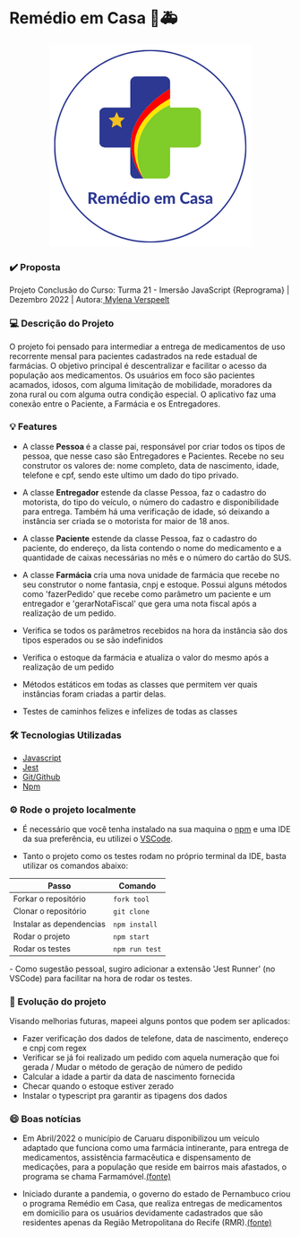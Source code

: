 
# Remédio em Casa 💊🚑

<div align='center'>
<img src="./public/images/logo.png" alt='Remédio em Casa Logomarca'/>
</div>

### ✔️ Proposta
Projeto Conclusão do Curso: Turma 21 - Imersão JavaScript {Reprograma} | Dezembro 2022 | Autora:<a target='_blank' href="https://www.linkedin.com/in/mylenaverspeelt/"> Mylena Verspeelt</a>

### 💻 Descrição do Projeto

O projeto foi pensado para intermediar a entrega de medicamentos de uso recorrente mensal para pacientes cadastrados na rede estadual de farmácias. O objetivo principal é descentralizar e facilitar o acesso da população aos medicamentos.
Os usuários em foco são pacientes acamados, idosos, com alguma limitação de mobilidade, moradores da zona rural ou com alguma outra condição especial.
O aplicativo faz uma conexão entre o Paciente, a Farmácia e os Entregadores.



### 💡 Features

- A classe <b>Pessoa </b>é a classe pai, responsável por criar todos os tipos de pessoa, que nesse caso são Entregadores e Pacientes. Recebe no seu construtor os valores de: nome completo, data de nascimento, idade, telefone e cpf, sendo este ultimo um dado do tipo privado.

- A classe <b>Entregador</b> estende da classe Pessoa, faz o cadastro do motorista, do tipo do veículo, o número do cadastro e disponibilidade para entrega. Também há uma verificação de idade, só deixando a instância ser criada se o motorista for maior de 18 anos.

- A classe <b>Paciente</b> estende da classe Pessoa, faz o cadastro do paciente, do endereço, da lista contendo o nome do medicamento e a quantidade de caixas necessárias no mês e o número do cartão do SUS.

- A classe <b>Farmácia</b> cria uma nova unidade de farmácia que recebe no seu construtor o nome fantasia, cnpj e estoque. Possui alguns métodos como 'fazerPedido' que recebe como parâmetro um paciente e um entregador e 'gerarNotaFiscal' que gera uma nota fiscal após a realização de um pedido. 

- Verifica se todos os parâmetros recebidos na hora da instância são dos tipos esperados ou se são indefinidos
- Verifica o estoque da farmácia e atualiza o valor do mesmo após a realização de um pedido
- Métodos estáticos em todas as classes que permitem ver quais instâncias foram criadas a partir delas.
- Testes de caminhos felizes e infelizes de todas as classes


### 🛠️ Tecnologias Utilizadas

- [Javascript](https://www.javascript.com/)
- [Jest](https://jestjs.io/pt-BR/)
- [Git/Github](https://github.com/)
- [Npm](https://www.npmjs.com/)
 

### ⚙️ Rode o projeto localmente

- É necessário que você tenha instalado na sua maquina o [npm](https://docs.npmjs.com/cli/v7/commands/npm-install) e uma IDE da sua preferência, eu utilizei o [VSCode](https://code.visualstudio.com/).

- Tanto o projeto como os testes rodam no próprio terminal da IDE, basta utilizar os comandos abaixo:

<div align='center'>

|                    Passo			               |       Comando	    |
| ------------------------------------------------ | ------------------ |
| Forkar o repositório				               | `fork tool`        |
| Clonar o repositório                             | `git clone`        |
| Instalar as dependencias                         | `npm install`      |
| Rodar o projeto                                  | `npm start`        |
| Rodar os testes 				                   |`npm run test`      |

</div>
- Como sugestão pessoal, sugiro adicionar a extensão 'Jest Runner' (no VSCode) para facilitar na hora de rodar os testes.

### 🚀 Evolução do projeto
Visando melhorias futuras, mapeei alguns pontos que podem ser aplicados:
- Fazer verificação dos dados de telefone, data de nascimento, endereço e cnpj com regex
- Verificar se já foi realizado um pedido com aquela numeração que foi gerada / Mudar o método de geração de número de pedido
- Calcular a idade a partir da data de nascimento fornecida
- Checar quando o estoque estiver zerado
- Instalar o typescript pra garantir as tipagens dos dados

### 😄 Boas notícias 

- Em Abril/2022 o município de Caruaru disponibilizou um veículo adaptado que funciona como uma farmácia intinerante, para entrega de medicamentos, assistência farmacêutica e dispensamento de medicações, para a população que reside em bairros mais afastados, o programa se chama Farmamóvel.[(fonte)](https://portaldeprefeitura.com.br/2022/04/16/prefeitura-de-caruaru-inaugura-farmamovel-na-zona-rural-do-municipio-saiba-como-ter-acesso/)

- Iniciado durante a pandemia, o governo do estado de Pernambuco criou o programa Remédio em Casa, que realiza entregas de medicamentos em domicilio para os usuários devidamente cadastrados que são residentes apenas da Região Metropolitana do Recife (RMR).[(fonte)](http://portal.saude.pe.gov.br/noticias/secretaria/farmacia-de-pe-realiza-entrega-em-domicilio) 
